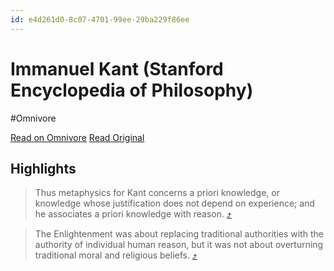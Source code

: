 ```yaml
---
id: e4d261d0-8c07-4701-99ee-29ba229f86ee
---
```


# Immanuel Kant (Stanford Encyclopedia of Philosophy)
#Omnivore

[Read on Omnivore](https://omnivore.app/me/immanuel-kant-stanford-encyclopedia-of-philosophy-18e341d642c)
[Read Original](https://plato.stanford.edu/entries/kant/)

## Highlights

> Thus metaphysics for Kant concerns a priori knowledge, or knowledge whose justification does not depend on experience; and he associates a priori knowledge with reason. [⤴️](https://omnivore.app/me/immanuel-kant-stanford-encyclopedia-of-philosophy-18e341d642c#8dbe84f7-e471-4a81-aaa3-9f9e0f219110) 

> The Enlightenment was about replacing traditional authorities with the authority of individual human reason, but it was not about overturning traditional moral and religious beliefs. [⤴️](https://omnivore.app/me/immanuel-kant-stanford-encyclopedia-of-philosophy-18e341d642c#3787a6e2-51a6-403f-9fd7-250d254022f7) 

